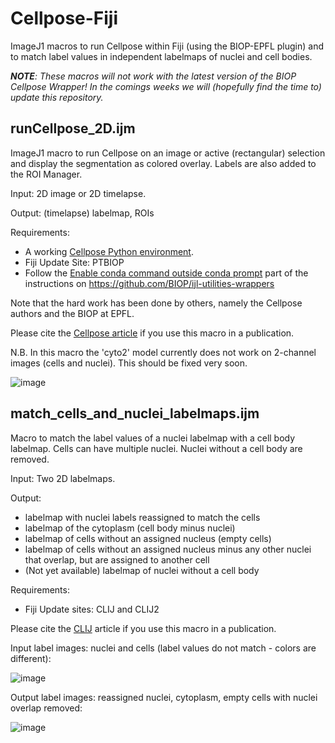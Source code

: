 # Cellpose-Fiji
ImageJ1 macros to run Cellpose within Fiji (using the BIOP-EPFL plugin) and to match label values in independent labelmaps of nuclei and cell bodies.

_**NOTE**: These macros will not work with the latest version of the BIOP Cellpose Wrapper! In the comings weeks we will (hopefully find the time to) update this repository._

## runCellpose_2D.ijm
ImageJ1 macro to run Cellpose on an image or active (rectangular) selection and display the segmentation as colored overlay.
Labels are also added to the ROI Manager.

Input: 2D image or 2D timelapse.

Output: (timelapse) labelmap, ROIs

Requirements:
- A working [Cellpose Python environment](https://github.com/MouseLand/cellpose#local-installation).
- Fiji Update Site: PTBIOP
- Follow the [Enable conda command outside conda prompt](https://github.com/BIOP/ijl-utilities-wrappers#-enable-conda-command-outside-conda-prompt-) part of the instructions on https://github.com/BIOP/ijl-utilities-wrappers

Note that the hard work has been done by others, namely the Cellpose authors and the BIOP at EPFL.

Please cite the [Cellpose article](https://www.nature.com/articles/s41592-020-01018-x) if you use this macro in a publication.

N.B. In this macro the 'cyto2' model currently does not work on 2-channel images (cells and nuclei). This should be fixed very soon.

![image](https://user-images.githubusercontent.com/33119248/137392416-88a7b8cf-25ee-4116-8b54-b582459e9443.png)

## match_cells_and_nuclei_labelmaps.ijm
Macro to match the label values of a nuclei labelmap with a cell body labelmap.
Cells can have multiple nuclei. Nuclei without a cell body are removed.

Input: Two 2D labelmaps.

Output:
- labelmap with nuclei labels reassigned to match the cells
- labelmap of the cytoplasm (cell body minus nuclei)
- labelmap of cells without an assigned nucleus (empty cells)
- labelmap of cells without an assigned nucleus minus any other nuclei that overlap, but are assigned to another cell
- (Not yet available) labelmap of nuclei without a cell body

Requirements:
- Fiji Update sites: CLIJ and CLIJ2

Please cite the [CLIJ](https://www.nature.com/articles/s41592-019-0650-1) article if you use this macro in a publication.

Input label images: nuclei and cells (label values do not match - colors are different):

![image](https://user-images.githubusercontent.com/33119248/138616840-4ec7daf7-b312-4b33-9da2-3575ce8c05e3.png)

Output label images: reassigned nuclei, cytoplasm, empty cells with nuclei overlap removed:

![image](https://user-images.githubusercontent.com/33119248/138616883-3c390fcc-e729-4942-b3fc-4bc1ed8fbd4c.png)

